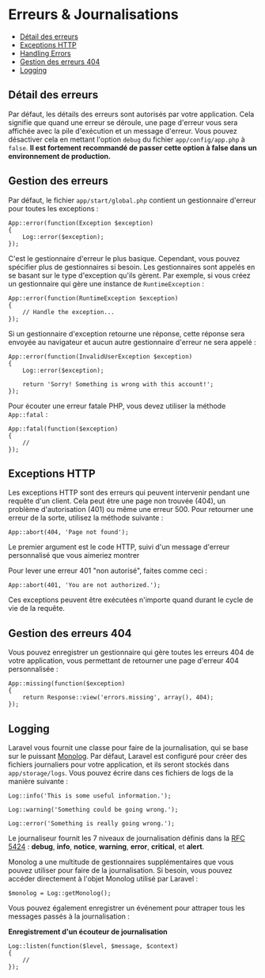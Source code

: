 # Erreurs & Journalisations

- [Détail des erreurs](#error-detail)
- [Exceptions HTTP](#http-exceptions)
- [Handling Errors](#handling-errors)
- [Gestion des erreurs 404](#handling-404-errors)
- [Logging](#logging)

<a name="error-detail"></a>
## Détail des erreurs

Par défaut, les détails des erreurs sont autorisés par votre application. Cela signifie que quand une erreur se déroule, une page d'erreur vous sera affichée avec la pile d'exécution et un message d'erreur. Vous pouvez désactiver cela en mettant l'option `debug` du fichier `app/config/app.php` à `false`. **Il est fortement recommandé de passer cette option à false dans un environnement de production.**

## Gestion des erreurs

Par défaut, le fichier `app/start/global.php` contient un gestionnaire d'erreur pour toutes les exceptions :

    App::error(function(Exception $exception)
    {
        Log::error($exception);
    });

C'est le gestionnaire d'erreur le plus basique. Cependant, vous pouvez spécifier plus de gestionnaires si besoin. Les gestionnaires sont appelés en se basant sur le type d'exception qu'ils gèrent. Par exemple, si vous créez un gestionnaire qui gère une instance de `RuntimeException` :

    App::error(function(RuntimeException $exception)
    {
        // Handle the exception...
    });

Si un gestionnaire d'exception retourne une réponse, cette réponse sera envoyée au navigateur et aucun autre gestionnaire d'erreur ne sera appelé :

    App::error(function(InvalidUserException $exception)
    {
        Log::error($exception);

        return 'Sorry! Something is wrong with this account!';
    });

Pour écouter une erreur fatale PHP, vous devez utiliser la méthode `App::fatal` :

    App::fatal(function($exception)
    {
        //
    });

<a name="http-exceptions"></a>
## Exceptions HTTP

Les exceptions HTTP sont des erreurs qui peuvent intervenir pendant une requête d'un client. Cela peut être une page non trouvée (404), un problème d'autorisation (401) ou même une erreur 500. Pour retourner une erreur de la sorte, utilisez la méthode suivante :

    App::abort(404, 'Page not found');

Le premier argument est le code HTTP, suivi d'un message d'erreur personnalisé que vous aimeriez montrer

Pour lever une erreur 401 "non autorisé", faites comme ceci :

    App::abort(401, 'You are not authorized.');

Ces exceptions peuvent être exécutées n'importe quand durant le cycle de vie de la requête.

<a name="handling-404-errors"></a>
## Gestion des erreurs 404

Vous pouvez enregistrer un gestionnaire qui gère toutes les erreurs 404 de votre application, vous permettant de retourner une page d'erreur 404 personnalisée :

    App::missing(function($exception)
    {
        return Response::view('errors.missing', array(), 404);
    });

<a name="logging"></a>
## Logging

Laravel vous fournit une classe pour faire de la journalisation, qui se base sur le puissant [Monolog](http://github.com/seldaek/monolog). Par défaut, Laravel est configuré pour créer des fichiers journaliers pour votre application, et ils seront stockés dans `app/storage/logs`. Vous pouvez écrire dans ces fichiers de logs de la manière suivante :

    Log::info('This is some useful information.');

    Log::warning('Something could be going wrong.');

    Log::error('Something is really going wrong.');

Le journaliseur fournit les 7 niveaux de journalisation définis dans la [RFC 5424](http://tools.ietf.org/html/rfc5424) : **debug**, **info**, **notice**, **warning**, **error**, **critical**, et **alert**.

Monolog a une multitude de gestionnaires supplémentaires que vous pouvez utiliser pour faire de la journalisation. Si besoin, vous pouvez accéder directement à l'objet Monolog utilisé par Laravel :

    $monolog = Log::getMonolog();

Vous pouvez également enregistrer un événement pour attraper tous les messages passés à la journalisation :

**Enregistrement d'un écouteur de journalisation**

    Log::listen(function($level, $message, $context)
    {
        //
    });